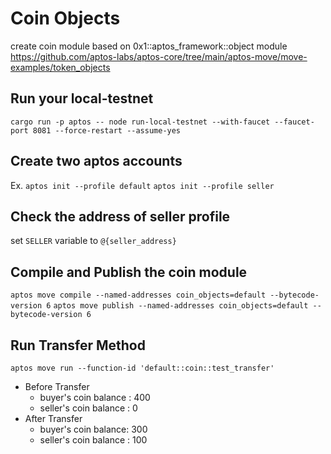 # Coin Objects 
create coin module based on 0x1::aptos_framework::object module
https://github.com/aptos-labs/aptos-core/tree/main/aptos-move/move-examples/token_objects

## Run your local-testnet
`cargo run -p aptos -- node run-local-testnet --with-faucet --faucet-port 8081 --force-restart --assume-yes`

## Create two aptos accounts
Ex.
`aptos init --profile default`
`aptos init --profile seller`

## Check the address of seller profile
set `SELLER` variable to `@{seller_address}`

## Compile and Publish the coin module 
`aptos move compile --named-addresses coin_objects=default --bytecode-version 6`
`aptos move publish --named-addresses coin_objects=default --bytecode-version 6`

## Run Transfer Method
`aptos move run --function-id 'default::coin::test_transfer'`

- Before Transfer
  - buyer's coin balance : 400
  - seller's coin balance : 0
- After Transfer
  - buyer's coin balance: 300
  - seller's coin balance : 100